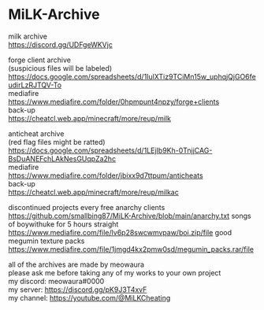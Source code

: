 # MiLK-Archive

milk archive  
https://discord.gg/UDFgeWKVjc  

forge client archive  
(suspicious files will be labeled)  
https://docs.google.com/spreadsheets/d/1IulXTiz9TCiMn15w_uphqjQjGO6feudirLzRJTQV-To  
mediafire  
https://www.mediafire.com/folder/0hpmpunt4npzy/forge+clients  
back-up  
https://cheatcl.web.app/minecraft/more/reup/milk

anticheat archive  
(red flag files might be ratted)  
https://docs.google.com/spreadsheets/d/1LEjIb9Kh-0TnjjCAG-BsDuANEFchLAkNesGUqpZa2hc  
mediafire  
https://www.mediafire.com/folder/jbixx9d7ttpum/anticheats  
back-up  
https://cheatcl.web.app/minecraft/more/reup/milkac

discontinued projects
every free anarchy clients
https://github.com/smallbing87/MiLK-Archive/blob/main/anarchy.txt
songs of boywithuke for 5 hours straight
https://www.mediafire.com/file/lv6p28swcwmvpaw/boi.zip/file
good megumin texture packs
https://www.mediafire.com/file/1jmgd4kx2pmw0sd/megumin_packs.rar/file

all of the archives are made by meowaura  
please ask me before taking any of my works to your own project  
my discord: meowaura#0000  
my server: https://discord.gg/pK9J3T4xvF  
my channel: https://youtube.com/@MiLKCheating
